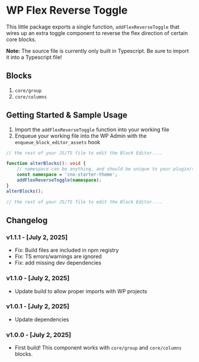 # WP Flex Reverse Toggle

This little package exports a single function, `addFlexReverseToggle` that wires up an extra toggle component to reverse the flex direction of certain core blocks.

**Note:** The source file is currently only built in Typescript. Be sure to import it into a Typescript file!

## Blocks

1. `core/group`
2. `core/columns`

## Getting Started & Sample Usage

1. Import the `addFlexReverseToggle` function into your working file
2. Enqueue your working file into the WP Admin with the `enqueue_block_editor_assets` hook

```ts
// the rest of your JS/TS file to edit the Block Editor....

function alterBlocks(): void {
	// namespace can be anything, and should be unique to your plugin/theme
	const namespace = 'cno-starter-theme';
	addFlexReverseToggle(namespace);
}
alterBlocks();

// the rest of your JS/TS file to edit the Block Editor....
```

## Changelog

### v1.1.1 - [July 2, 2025]

- Fix: Build files are included in npm registry
- Fix: TS errors/warnings are ignored
- Fix: add missing dev dependencies

### v1.1.0 - [July 2, 2025]

- Update build to allow proper imports with WP projects

### v1.0.1 - [July 2, 2025]

- Update dependencies

### v1.0.0 - [July 2, 2025]

- First build! This component works with `core/group` and `core/columns` blocks.
